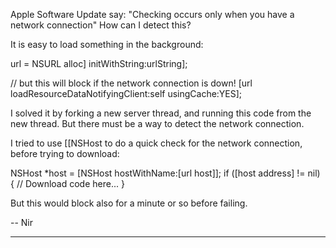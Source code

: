 Apple Software Update say: "Checking occurs only when you have a network connection" How can I detect this?

It is easy to load something in the background:
    
url = NSURL alloc] initWithString:urlString];

// but this will block if the network connection is down!
[url loadResourceDataNotifyingClient:self usingCache:YES];


I solved it by forking a new server thread, and running this code from the new thread. But there must be a way to detect the network connection.

I tried to use [[NSHost to do a quick check for the network connection, before trying to download:
    
NSHost *host = [NSHost hostWithName:[url host]];
if ([host address] != nil) {
    // Download code here...
}


But this would block also for a minute or so before failing.


-- Nir

----
